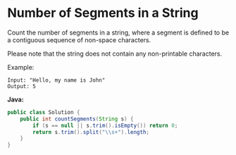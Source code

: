 # Number of Segments in a String

Count the number of segments in a string, where a segment is defined to be a contiguous sequence of non-space characters.

Please note that the string does not contain any non-printable characters.

Example:

    Input: "Hello, my name is John"
    Output: 5

**Java:**
```java
public class Solution {
    public int countSegments(String s) {
        if (s == null || s.trim().isEmpty()) return 0;
        return s.trim().split("\\s+").length;
    }
}
```
